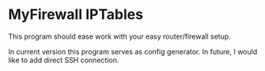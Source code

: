 # MyFirewall IPTables
This program should ease work with your easy router/firewall setup.

In current version this program serves as config generator. In future, I would like to add direct SSH connection.
